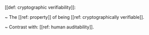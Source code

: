 [[def: cryptographic verifiability]]:

~ The [[ref: property]] of being [[ref: cryptographically verifiable]].

~ Contrast with: [[ref: human auditability]].

